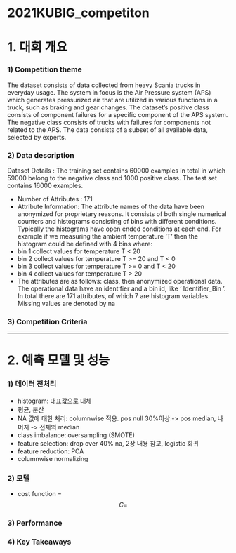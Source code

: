 # 2021KUBIG_competiton
# 1. 대회 개요
### 1) Competition theme  
The dataset consists of data collected from heavy Scania trucks in everyday usage. The system in focus is the Air Pressure system (APS) which generates pressurized air that are utilized in various functions in a truck, such as braking and gear changes. The dataset’s positive class consists of component failures for a specific component of the APS system. The negative class consists of trucks with failures for components not related to the APS. The data consists of a subset of all available data, selected by experts.

### 2) Data description  
Dataset Details : The training set contains 60000 examples in total in which 59000 belong to the negative class and 1000 positive class. The test set contains 16000 examples.  
- Number of Attributes : 171  
- Attribute Information: The attribute names of the data have been anonymized for proprietary reasons. It consists of both single numerical counters and histograms consisting of bins with different conditions. Typically the histograms have open ended conditions at each end.
For example if we measuring the ambient temperature ‘T’ then the histogram could be defined with 4 bins where:
- bin 1 collect values for temperature T < 20
- bin 2 collect values for temperature T >= 20 and T < 0
- bin 3 collect values for temperature T >= 0 and T < 20
- bin 4 collect values for temperature T > 20
- The attributes are as follows: class, then anonymized operational data. The operational data have an identifier and a bin id, like ‘ Identifier_Bin ’. In total there are 171 attributes, of which 7 are histogram variables. Missing values are denoted by na

### 3) Competition Criteria

---
# 2. 예측 모델 및 성능
### 1) 데이터 전처리
- histogram: 대표값으로 대체
- 평균, 분산
- NA 값에 대한 처리: columnwise 적용. pos null 30%이상 -> pos median, 나머지 -> 전체의 median
- class imbalance: oversampling (SMOTE)
- feature selection: drop over 40% na, 2장 내용 참고, logistic 회귀
- feature reduction: PCA
- columnwise normalizing


### 2) 모델
- cost function = $$C = $$

### 3) Performance

### 4) Key Takeaways

